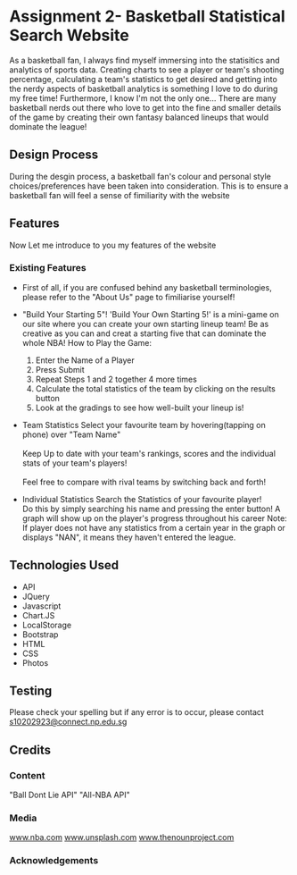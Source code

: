 # Assignment 2- Basketball Statistical Search Website

As a basketball fan, I always find myself immersing into the statisitics and analytics of sports data. Creating charts to see a player or team's shooting percentage, calculating a team's statistics to get desired and getting into the nerdy aspects of basketball analytics is something I love to do during my free time! 
Furthermore, I know I'm not the only one... There are many basketball nerds out there who love to get into the fine and smaller details of the game by creating their own fantasy balanced lineups that would dominate the league!
 
## Design Process

During the desgin process, a basketball fan's colour and personal style choices/preferences have been taken into consideration. 
This is to ensure a basketball fan will feel a sense of fimiliarity with the website

## Features
Now Let me introduce to you my features of the website
 
### Existing Features
- First of all, if you are confused behind any basketball terminologies, please refer to the "About Us" page to fimiliarise yourself!

- "Build Your Starting 5"!
   'Build Your Own Starting 5!' is a mini-game on our site where you can create your own starting lineup team!
   Be as creative as you can and creat a starting five that can dominate the whole NBA!
   How to Play the Game:
   1) Enter the Name of a Player
   2) Press Submit
   3) Repeat Steps 1 and 2 together 4 more times
   4) Calculate the total statistics of the team by clicking on the results button
   5) Look at the gradings to see how well-built your lineup is!
   
- Team Statistics
   Select your favourite team by hovering(tapping on phone) over "Team Name"<br><br>
   Keep Up to date with your team's rankings, scores and the individual stats of your team's players!<br><br>
   Feel free to compare with rival teams by switching back and forth!
   
- Individual Statistics
  Search the Statistics of your favourite player!<br>
  Do this by simply searching his name and pressing the enter button!
  A graph will show up on the player's progress throughout his career
  Note: If player does not have any statistics from a certain year in the graph or displays "NAN", it means they haven't entered the league.


## Technologies Used

- API 
- JQuery 
- Javascript
- Chart.JS
- LocalStorage
- Bootstrap
- HTML 
- CSS
- Photos

## Testing

Please check your spelling but if any error is to occur, please contact s10202923@connect.np.edu.sg

## Credits

### Content
"Ball Dont Lie API"
"All-NBA API"

### Media
www.nba.com
www.unsplash.com
www.thenounproject.com

### Acknowledgements

